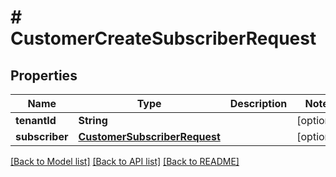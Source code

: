 # # CustomerCreateSubscriberRequest


## Properties 


Name | Type | Description | Notes
------------ | ------------- | ------------- | -------------
**tenantId**| **String** |   | [optional]
**subscriber**| [**CustomerSubscriberRequest**](CustomerSubscriberRequest.md) |   | [optional]


[[Back to Model list]](../../README.md#models) [[Back to API list]](../../README.md#endpoints) [[Back to README]](../../README.md)

